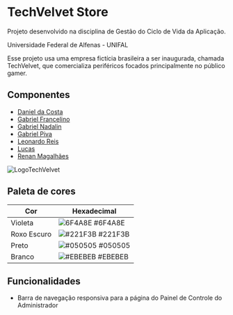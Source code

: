 # TechVelvet Store

Projeto desenvolvido na disciplina de Gestão do Ciclo de Vida da Aplicação.

Universidade Federal de Alfenas - UNIFAL

Esse projeto usa uma empresa fictícia brasileira a ser inaugurada, chamada TechVelvet, que comercializa periféricos focados principalmente no público gamer.


## Componentes

- [Daniel da Costa](https://www.github.com/DanClima)
- [Gabriel Francelino](https://www.github.com/)
- [Gabriel Nadalin](https://www.github.com/)
- [Gabriel Piva](https://www.github.com/gpiiva)
- [Leonardo Reis](https://www.github.com/)
- [Lucas](https://www.github.com/)
- [Renan Magalhães](https://www.github.com/RenannLage)



![LogoTechVelvet](https://user-images.githubusercontent.com/89847080/215497082-73bb41da-4b0c-424c-8c51-d6c7b572837a.png)

## Paleta de cores 

| Cor               | Hexadecimal                                                      |
| ----------------- | ---------------------------------------------------------------- |
| Violeta           | ![6F4A8E](https://via.placeholder.com/10/6F4A8E?text=+) #6F4A8E  |
| Roxo Escuro       | ![#221F3B](https://via.placeholder.com/10/221F3B?text=+) #221F3B |
| Preto             | ![#050505](https://via.placeholder.com/10/050505?text=+) #050505 |
| Branco            | ![#EBEBEB](https://via.placeholder.com/10/EBEBEB?text=+) #EBEBEB |


## Funcionalidades

- Barra de navegação responsiva para a página do Painel de Controle do Administrador


